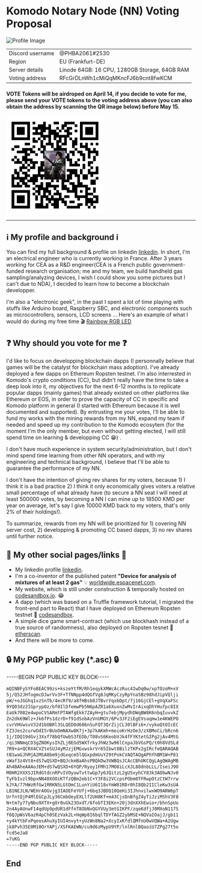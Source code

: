 # Komodo Notary Node (NN) Voting Proposal


![Profile Image](https://i.pinimg.com/236x/e0/c6/5f/e0c65f4c027454ab7ee2fe02a8a42bcd--dynasty-warriors-lee-joon.jpg)

|					|				|
| -----------------	| ------------- |
|Discord username 	| @PHBA2061#2530 |
|Region 			| EU (Frankfurt-DE)|
|Server details 	| Linode 64GB: 16 CPU, 1280GB Storage, 64GB RAM |
|Voting address 	| RFcGrDLnWh1cMiQqMKncFJ6b9cnt8fwKCM |



#### VOTE Tokens will be airdroped on April 14, if you decide to vote for me, please send your VOTE tokens to the voting address above (you can also obtain the address by scanning the QR image below) before May 15.




![QR voting address](https://raw.githubusercontent.com/NOCTLJRNE/Commands-Testing/master/qr-code%20RFcGrDLnWh1cMiQqMKncFJ6b9cnt8fwKCM%20200.png)

---

## :information_source: My profile and background :information_source:

You can find my full background & profile on linkedin [linkedin](https://www.linkedin.com/in/bao-an-pham-ho-b04814a3/). In short, I'm an electrical engineer who is currently working in France. After 3 years working for CEA as a R&D engineer(CEA is a French public government-funded research organisation; me and my team, we build handheld gas sampling/analyzing devices, I wish I could show you some pictures but I can't due to NDA), I decided to learn how to become a blockchain developper.

I'm also a "electronic geek", in the past I spent a lot of time playing with stuffs like Arduino board, Raspberry SBC, and electronic components such as microcontrollers, sensors, LCD screens ... Here's an example of what I would do during my free time :clapper: [Rainbow RGB LED](https://youtu.be/YA9X3_JJ8hM) 


## :question: Why should you vote for me :question:

I'd like to focus on developping blockchain dapps (I personnally believe that games will be the catalyst for blockchain mass adoption). I've already deployed a few dapps on Ethereum Ropsten testnet. I'm also interrested in Komodo's crypto conditions (CC), but didn't really have the time to take a deep look into it, my objectives for the next 6-12 months is to replicate popular dapps (mainly games) that already existed on other platforms like Ethereum or EOS, in order to prove the capacity of CC in specific and Komodo platform in general (I started with Ethereum because it is well documented and supported). By entrusting me your votes, I'll be able to fund my works with the mining rewards from my NN, expand my team if needed and speed up my contribution to the Komodo ecosytem (for the moment I'm the only member, but even without getting elected, I will still spend time on learning & developping CC :grin:) . 

I don't have much experience in system security/administration, but I don't mind spend time learning from other NN operators, and with my engineering and technical background, I believe that I'll be able to guarantee the performance of my NN.
 
I don't have the intention of giving rev shares for my voters, because 1) I think it is a bad practice 2) I think it only economically gives voters a relative small percentage of what already have (to secure a NN seat I will need at least 500000 votes, by becoming a NN I can mine up to 18500 KMD per year on average, let's say I give 10000 KMD back to my voters, that's only 2% of their holdings!). 

To summarize, rewards from my NN will be prioritized for 1) covering NN server cost, 2) developping & promoting CC based dapps, 3) no rev shares until further notice. 
 
## :link: My other social pages/links :link:
- My linkedin profile [linkedin](https://www.linkedin.com/in/bao-an-pham-ho-b04814a3/).
- I'm a co-inventor of the published patent **"Device for analysis of mixtures of at least 2 gas"** :bulb: [worldwide.espacenet.com](https://worldwide.espacenet.com/publicationDetails/biblio?CC=US&NR=2017016840&KC=A1).
- My website, which is still under construction & temporally hosted on [codesandbox.io](https://64n60p245n.codesandbox.io/). :joy:
- A dapp (which was based on a Truffle framework tutorial, I migrated the front-end part to React) that I have deployed on Ethereum Ropsten testnet :dog: [codesandbox](https://jz0060zrmy.codesandbox.io/).
- A simple dice game smart-contract (which use blockhash instead of a true source of randomness), also deployed on Ropsten tesnet :game_die: [etherscan](https://ropsten.etherscan.io/address/0xb5a5734ba7198a2283730bc998f8af56408ca06d#code).
- And there will be more to come.


## :lock: My PGP public key (*.asc) :lock:
-----BEGIN PGP PUBLIC KEY BLOCK-----
```
mQINBFySYFoBEAC99zs+kszeYtfM/Rh1eqykXMWcAczRuc4IwDq0w/xpTOzoM+xV
5j/Q52JHfogmcDJwrVv3F+TfNNpp4dQGfVg8JqMKyCzyRpYna5Bz98hdJipVQlji
pW/+oJGGhq1xzSnTb/4ecRf9/a8fHBsb8JTBvrYqxbDpt/7j16GjCEl+gVqXaFSc
9YQ03dz2IGprypOz/bf0IlDfemwPb5N6pAZR1a6XuxnZwMvIrAixqDhYHufpc8IX
EaUk7082e4wpoCVSARmtPTAWfgEkk7ZAyH+gtu7ebjMpydhDWqBW8K6nbqIuvvkZ
Zn2dk69Wlz+Jk6fPs1dzrD+f91dSobAzVnUMGY/6Pv3JF2iEgEVsaqmw1e4KWEPO
cvrVHVwsvV32d1bOBRl3SLQEDOd686nSuFQT3QrZijCL30lBFi6+/vykoQtOIcEC
FZ3Jes2curwOdI5rBUoOmNAXw8K7j+3p7kAKmh+moioKrHzOe3/zXBMoCi/bRcn6
1j/IDQ19dGvj3Xxf78bQfUwbS3fEDb/T08vS6KeobVJk4fFYKtetGIPg2jAv4MtG
/qi3NNmqCD3gZNOKysIhZLj0EGd5WXTrkyJhWz3w96lCnpaJbVGsPQ/t0h8Vd5Ld
7R9+a+QCRX4CVZteSUJ4yMJzjEMGvwskrVr65Ibwt8BilzTKPx2gIRcfeQARAQAB
tB1waGJhMjA2MSA8bm9jdGxqcm5lQGxpdmUuY29tPokCVAQTAQgAPhYhBM1W+P81
vWaf3z4Vt8+dS7wQSXD+BQJckmBaAhsPBQkDw3VWBQsJCAcCBhUKCQgLAgQWAgMB
Ah4BAheAAAoJEM+dS7wQSXD+6YQP/Ryoy1FMh17MO8iLcXJL88dnbLLL/IseiJ9O
M0HR2XXXSJIRdGtdcnRPvIVOyuwTvttwGp7y6JQitzL2gU5xyhCY83k3AObwNJv0
TyFbIvzl9bpxNN48XOOiKTfzQBm2eb1C+Y3F8i2VCcpsPObm0TFRwpOtzCtW7rrw
kJYA/77HWzRfGw1RRKN5LGtDmC1LunYiU6I18vYmW81RDr0hI8Qb2IICleKw3sUA
LB1NEJLN/WEHrAOGvjg3IAOEFeYUfj+6bq3JBDQ10QeHi3IJhnvilwxWO9ARW6pT
UrfntQjP4MlEGCpJLy36CmbOeyEXLlf2UH8Kf+m43CjsDnBfgZ4yTiJziMShV3F8
N+tm7y77yNbu9XTX+gOr0uGk23OxdT/6fobTI3EKn+20j3dnXXhEwio+/bhnSpUo
2n4AyAUnwF14qdUp9pdUR1dFfnT8ObNvQGYVUy3mtGIKPF/zqeKdfjJ0MXoN117S
f6QJpWsV6azR4pCh0SEzVak2L+HqWp8I6bqlTDYfAGZ2ybMSE+NQVaIOajJ/gb11
+y4kYtbFxPqeosAhuXyIUI4nvyt+yUzWn8Na2+XcyIxKfdlQMfnU0wVQWa+A2Ugw
jk8Pvh35E0M10OrYAPj/XSFKAEWN/cu9d6zMypU9YP/lnlRnlBQaoiU7ZPg27t5o
fcd5eJa8
=7uKG
-----END PGP PUBLIC KEY BLOCK-----
```

## End
